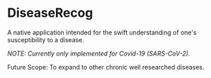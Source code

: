 # DiseaseRecog

A native application intended for the swift understanding of one's susceptibility to a disease.

_NOTE: Currently only implemented for Covid-19 (SARS-CoV-2)._

Future Scope: To expand to other chronic well researched diseases.

